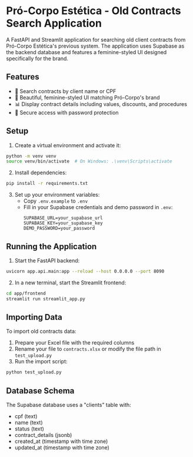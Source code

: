 # Pró-Corpo Estética - Old Contracts Search Application

A FastAPI and Streamlit application for searching old client contracts from Pró-Corpo Estética's previous system. The application uses Supabase as the backend database and features a feminine-styled UI designed specifically for the brand.

## Features

- 💜 Search contracts by client name or CPF
- 💎 Beautiful, feminine-styled UI matching Pró-Corpo's brand
- 📊 Display contract details including values, discounts, and procedures
- 🔐 Secure access with password protection

## Setup

1. Create a virtual environment and activate it:
```bash
python -m venv venv
source venv/bin/activate  # On Windows: .\venv\Scripts\activate
```

2. Install dependencies:
```bash
pip install -r requirements.txt
```

3. Set up your environment variables:
   - Copy `.env.example` to `.env`
   - Fill in your Supabase credentials and demo password in `.env`:
     ```
     SUPABASE_URL=your_supabase_url
     SUPABASE_KEY=your_supabase_key
     DEMO_PASSWORD=your_password
     ```

## Running the Application

1. Start the FastAPI backend:
```bash
uvicorn app.api.main:app --reload --host 0.0.0.0 --port 8090
```

2. In a new terminal, start the Streamlit frontend:
```bash
cd app/frontend
streamlit run streamlit_app.py
```

## Importing Data

To import old contracts data:

1. Prepare your Excel file with the required columns
2. Rename your file to `contracts.xlsx` or modify the file path in `test_upload.py`
3. Run the import script:
```bash
python test_upload.py
```

## Database Schema

The Supabase database uses a "clients" table with:
- cpf (text)
- name (text)
- status (text)
- contract_details (jsonb)
- created_at (timestamp with time zone)
- updated_at (timestamp with time zone)
